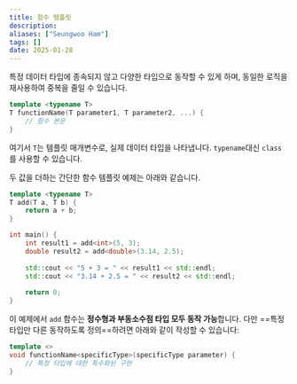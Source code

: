 ```yaml
---
title: 함수 템플릿
description: 
aliases: ["Seungwoo Ham"] 
tags: []
date: 2025-01-28
---
```

특정 데이터 타입에 종속되지 않고 다양한 타입으로 동작할 수 있게 하며, 동일한 로직을 재사용하여 중복을 줄일 수 있습니다.

```cpp
template <typename T>
T functionName(T parameter1, T parameter2, ...) {
    // 함수 본문
}
```

여기서 `T`는 템플릿 매개변수로, 실제 데이터 타입을 나타냅니다. `typename`대신 `class`를 사용할 수 있습니다.

두 값을 더하는 간단한 함수 템플릿 예제는 아래와 같습니다.

```cpp
template <typename T>
T add(T a, T b) {
    return a + b;
}

int main() {
    int result1 = add<int>(5, 3);
    double result2 = add<double>(3.14, 2.5);
    
    std::cout << "5 + 3 = " << result1 << std::endl;
    std::cout << "3.14 + 2.5 = " << result2 << std::endl;
    
    return 0;
}
```

이 예제에서 `add` 함수는 **정수형과 부동소수점 타입 모두 동작 가능**합니다. 다만 ==특정 타입만 다른 동작하도록 정의==하려면 아래와 같이 작성할 수 있습니다:

```cpp
template <>
void functionName<specificType>(specificType parameter) {
    // 특정 타입에 대한 특수화된 구현
}
```